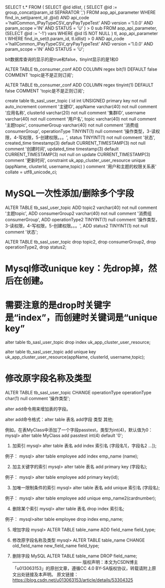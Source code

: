 SELECT
 t.*
FROM
 (
  SELECT
   @id idlist,
   (
    SELECT
     @id := group_concat(param_id SEPARATOR ',')
    FROM
     aop_api_parameter
    WHERE
     find_in_set(parent_id ,@id)
    AND api_code ='hallCommon_IPayTypeCSV_qryPayTypeTest'
    AND version ='1.0.0'
    AND param_scope ='IN'
    AND STATUS = 'U'
   ) > 0 sub
  FROM
   aop_api_parameter,
   (SELECT  @id := '-1') vars
  WHERE
   @id IS NOT NULL
 ) tl,
 aop_api_parameter t
WHERE
 find_in_set(t.param_id, tl.idlist) > 0
AND api_code ='hallCommon_IPayTypeCSV_qryPayTypeTest'
AND version ='1.0.0'
AND param_scope ='IN'
AND STATUS = 'U';



bit数据库查询的显示的是true和false，tinyint显示的是1和0

ALTER TABLE tb_consumer_conf ADD COLUMN regex bit(1) DEFAULT false COMMENT 'topic是不是正则订阅';

ALTER TABLE tb_consumer_conf ADD COLUMN regex tinyint(1) DEFAULT false COMMENT 'topic是不是正则订阅';




create table tb_sasl_user_topic
(
id int UNSIGNED primary key not null auto_increment comment '主键ID',
appName        varchar(40)                               not null comment '应用名称',
clusterId      varchar(20)                               not null comment '集群ID',
username        varchar(40)                              not null comment '用户名',
topic        varchar(40)                          not null comment '主题topic',
consumerGroup        varchar(40)                          not null comment '消费组consumerGroup',
operationType     TINYINT(1)                               null comment '操作类型，3-读权限，4-写权限，5-创建权限。。。',
status         TINYINT(1)                               not null comment '状态',
created_time   timestamp(3) default CURRENT_TIMESTAMP(3) not null comment '创建时间',
updated_time   timestamp(3) default CURRENT_TIMESTAMP(3) not null on update CURRENT_TIMESTAMP(3) comment '更新时间',
constraint uk_app_cluster_user_resource unique (appName, clusterId, username,topic)
) comment '用户和主题的权限关系表' collate = utf8_unicode_ci;



# MySQL一次性添加/删除多个字段
ALTER TABLE tb_sasl_user_topic
ADD topic2 varchar(40) not null comment '主题topic',
ADD consumerGroup2 varchar(40)  not null comment '消费组consumerGroup',
ADD operationType2  TINYINT(1) null comment '操作类型，3-读权限，4-写权限，5-创建权限。。。',
ADD status2 TINYINT(1)  not null comment '状态';

ALTER TABLE tb_sasl_user_topic
drop topic2,
drop consumerGroup2,
drop operationType2,
drop status2;


# Mysql修改unique key：先drop掉，然后在创建。

# 需要注意的是drop时关键字是“index”，而创建时关键词是“unique key”

alter table tb_sasl_user_topic drop index uk_app_cluster_user_resource;

alter table tb_sasl_user_topic add unique key uk_app_cluster_user_resource(appName, clusterId, username,topic);


# 修改原字段名称及类型
ALTER TABLE tb_sasl_user_topic CHANGE operationType operationType     char(1)                               null comment '操作类型';




alter add命令用来增加表的字段。

alter add命令格式：alter table 表名 add字段 类型 其他;

例如，在表MyClass中添加了一个字段passtest，类型为int(4)，默认值为0：
mysql> alter table MyClass add passtest int(4) default '0';

1) 加索引
   mysql> alter table 表名 add index 索引名 (字段名1[，字段名2 …]);

例子： mysql> alter table employee add index emp_name (name);

2) 加主关键字的索引
   mysql> alter table 表名 add primary key (字段名);

例子： mysql> alter table employee add primary key(id);

3) 加唯一限制条件的索引
   mysql> alter table 表名 add unique 索引名 (字段名);

例子： mysql> alter table employee add unique emp_name2(cardnumber);

4) 删除某个索引
   mysql> alter table 表名 drop index 索引名;

例子： mysql>alter table employee drop index emp_name;

5) 增加字段
   mysql> ALTER TABLE table_name ADD field_name field_type;

6) 修改原字段名称及类型
   mysql> ALTER TABLE table_name CHANGE old_field_name new_field_name field_type;

7) 删除字段
   MySQL ALTER TABLE table_name DROP field_name;
   ————————————————
   版权声明：本文为CSDN博主「u013063153」的原创文章，遵循CC 4.0 BY-SA版权协议，转载请附上原文出处链接及本声明。
   原文链接：https://blog.csdn.net/u013063153/article/details/53304325
   



